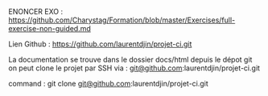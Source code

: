 ENONCER EXO :
https://github.com/Charystag/Formation/blob/master/Exercises/full-exercise-non-guided.md

Lien Github :
https://github.com/laurentdjin/projet-ci.git

La documentation se trouve dans le dossier docs/html depuis le dépot git
on peut clone le projet par SSH via : git@github.com:laurentdjin/projet-ci.git

command :
git clone git@github.com:laurentdjin/projet-ci.git 

